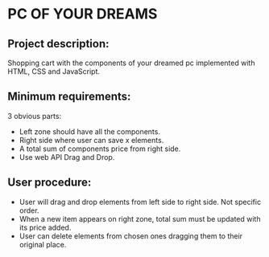 # PC OF YOUR DREAMS

## Project description:
Shopping cart with the components of your dreamed pc implemented with HTML, CSS and JavaScript.

## Minimum requirements:
3 obvious parts:
* Left zone should have all the components.
* Right side where user can save x elements.
* A total sum of components price from right side.
* Use web API Drag and Drop.

## User procedure:
* User will drag and drop elements from left side to right side. Not specific order.
* When a new item appears on right zone, total sum must be updated with its price added.
* User can delete elements from chosen ones dragging them to their original place.
